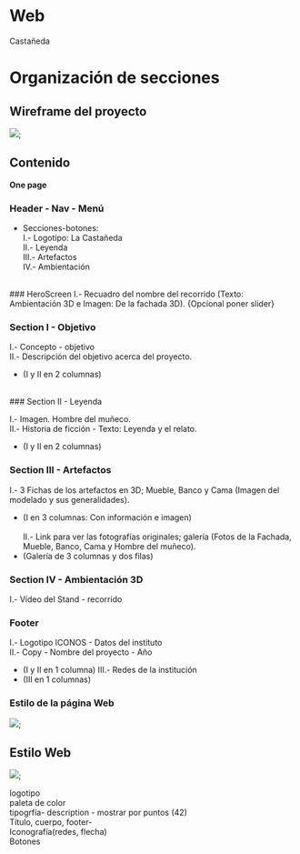 # Web
Castañeda


# Organización de secciones

## Wireframe del proyecto

![](images/wireframe.JPG);

## Contenido<br>
 <b>One page</b>

### Header - Nav - Menú
 - Secciones-botones: 
    <br>
    I.- Logotipo: La Castañeda<br>
    II.- Leyenda<br>
    III.- Artefactos<br>
    IV.- Ambientación<br>   
<br>
### HeroScreen  
  I.- Recuadro del nombre del recorrido (Texto: Ambientación 3D e Imagen: De la fachada 3D). {Opcional poner slider}<br>
 
### Section I - Objetivo <br>
 
I.- Concepto - objetivo <br>
 II.- Descripción del objetivo acerca del proyecto.
- (I y II en 2 columnas)
 <br>
 ### Section II - Leyenda<br>
 
I.- Imagen. Hombre del muñeco.  <br>
 II.- Historia de ficción - Texto: Leyenda y el relato. <br>
 - (I y II en 2 columnas)
 
### Section III - Artefactos
I.- 3 Fichas de los artefactos en 3D; Mueble, Banco y Cama (Imagen del modelado y sus generalidades).<br> 
- (I en 3 columnas: Con información e imagen) <br>
<br> II.- Link para ver las fotografías originales; galería (Fotos de la Fachada, Mueble, Banco, Cama y Hombre del muñeco).<br>
- (Galería de 3 columnas y dos filas)
### Section IV - Ambientación 3D
 I.- Vídeo del Stand - recorrido  <br>
 
### Footer 
I.- Logotipo ICONOS - Datos del instituto <br>
II.- Copy - Nombre del proyecto - Año <br>
- (I y II en 1 columna)
III.- Redes de la institución <br> 
- (III en 1 columnas)

### Estilo de la página Web
![](images/Estilo_Cst-01.jpg);

## Estilo Web

![](images/web_estiloFF.jpg);


logotipo<br>
paleta de color<br>
tipogrfía- description - mostrar por puntos (42)<br>
Título, cuerpo, footer-<br>
Iconografía(redes, flecha)<br>
Botones<br>

